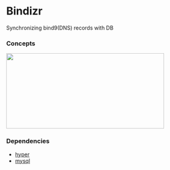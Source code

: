 # Bindizr

Synchronizing bind9(DNS) records with DB

### Concepts

<img src="https://github.com/user-attachments/assets/c53df52e-b658-404d-b9ea-b4a0756c0d49" width="420px" height="200x">

### Dependencies

- [hyper](https://hyper.rs/)
- [mysql](https://crates.io/crates/mysql/)

